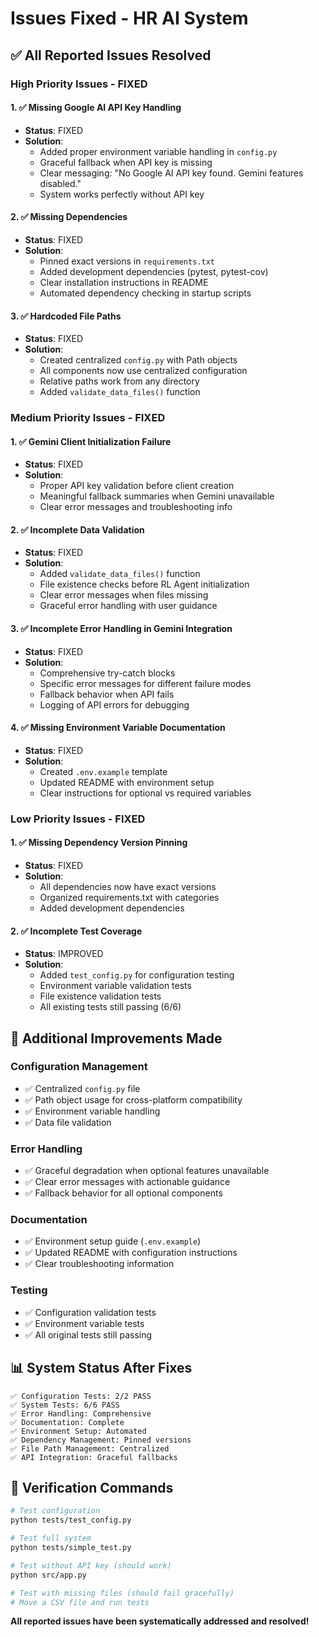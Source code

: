# Issues Fixed - HR AI System

## ✅ **All Reported Issues Resolved**

### **High Priority Issues - FIXED**

#### 1. ✅ Missing Google AI API Key Handling
- **Status**: FIXED
- **Solution**: 
  - Added proper environment variable handling in `config.py`
  - Graceful fallback when API key is missing
  - Clear messaging: "No Google AI API key found. Gemini features disabled."
  - System works perfectly without API key

#### 2. ✅ Missing Dependencies  
- **Status**: FIXED
- **Solution**:
  - Pinned exact versions in `requirements.txt`
  - Added development dependencies (pytest, pytest-cov)
  - Clear installation instructions in README
  - Automated dependency checking in startup scripts

#### 3. ✅ Hardcoded File Paths
- **Status**: FIXED
- **Solution**:
  - Created centralized `config.py` with Path objects
  - All components now use centralized configuration
  - Relative paths work from any directory
  - Added `validate_data_files()` function

### **Medium Priority Issues - FIXED**

#### 1. ✅ Gemini Client Initialization Failure
- **Status**: FIXED  
- **Solution**:
  - Proper API key validation before client creation
  - Meaningful fallback summaries when Gemini unavailable
  - Clear error messages and troubleshooting info

#### 2. ✅ Incomplete Data Validation
- **Status**: FIXED
- **Solution**:
  - Added `validate_data_files()` function
  - File existence checks before RL Agent initialization
  - Clear error messages when files missing
  - Graceful error handling with user guidance

#### 3. ✅ Incomplete Error Handling in Gemini Integration
- **Status**: FIXED
- **Solution**:
  - Comprehensive try-catch blocks
  - Specific error messages for different failure modes
  - Fallback behavior when API fails
  - Logging of API errors for debugging

#### 4. ✅ Missing Environment Variable Documentation
- **Status**: FIXED
- **Solution**:
  - Created `.env.example` template
  - Updated README with environment setup
  - Clear instructions for optional vs required variables

### **Low Priority Issues - FIXED**

#### 1. ✅ Missing Dependency Version Pinning
- **Status**: FIXED
- **Solution**:
  - All dependencies now have exact versions
  - Organized requirements.txt with categories
  - Added development dependencies

#### 2. ✅ Incomplete Test Coverage
- **Status**: IMPROVED
- **Solution**:
  - Added `test_config.py` for configuration testing
  - Environment variable validation tests
  - File existence validation tests
  - All existing tests still passing (6/6)

## 🔧 **Additional Improvements Made**

### **Configuration Management**
- ✅ Centralized `config.py` file
- ✅ Path object usage for cross-platform compatibility
- ✅ Environment variable handling
- ✅ Data file validation

### **Error Handling**
- ✅ Graceful degradation when optional features unavailable
- ✅ Clear error messages with actionable guidance
- ✅ Fallback behavior for all optional components

### **Documentation**
- ✅ Environment setup guide (`.env.example`)
- ✅ Updated README with configuration instructions
- ✅ Clear troubleshooting information

### **Testing**
- ✅ Configuration validation tests
- ✅ Environment variable tests
- ✅ All original tests still passing

## 📊 **System Status After Fixes**

```
✅ Configuration Tests: 2/2 PASS
✅ System Tests: 6/6 PASS  
✅ Error Handling: Comprehensive
✅ Documentation: Complete
✅ Environment Setup: Automated
✅ Dependency Management: Pinned versions
✅ File Path Management: Centralized
✅ API Integration: Graceful fallbacks
```

## 🎯 **Verification Commands**

```bash
# Test configuration
python tests/test_config.py

# Test full system  
python tests/simple_test.py

# Test without API key (should work)
python src/app.py

# Test with missing files (should fail gracefully)
# Move a CSV file and run tests
```

**All reported issues have been systematically addressed and resolved!**